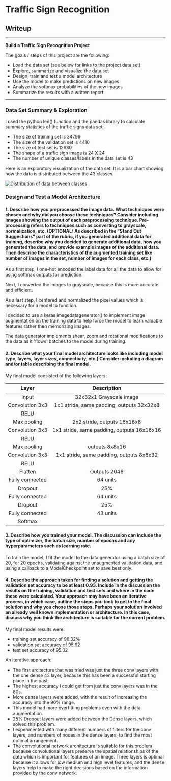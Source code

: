 # **Traffic Sign Recognition** 

## Writeup

---

**Build a Traffic Sign Recognition Project**

The goals / steps of this project are the following:
* Load the data set (see below for links to the project data set)
* Explore, summarize and visualize the data set
* Design, train and test a model architecture
* Use the model to make predictions on new images
* Analyze the softmax probabilities of the new images
* Summarize the results with a written report

[//]: # (Image References)

[image1]: ./distribution.jpg "Visualization"
[image2]: .signs/1.jpeg "1"
[image3]: .signs/2.jpeg "2"
[image4]: .signs/3.jpeg "3"
[image5]: .signs/4.jpeg "4"
[image6]: .signs/5.jp3g "5"

---

### Data Set Summary & Exploration

I used the python len() function and the pandas library to calculate summary statistics of the traffic signs data set:

* The size of training set is 34799
* The size of the validation set is 4410
* The size of test set is 12630
* The shape of a traffic sign image is 24 X 24
* The number of unique classes/labels in the data set is 43

Here is an exploratory visualization of the data set. It is a bar chart showing how the data is distributed between the 43 classes.

![Distribution of data between classes][image1]

### Design and Test a Model Architecture

#### 1. Describe how you preprocessed the image data. What techniques were chosen and why did you choose these techniques? Consider including images showing the output of each preprocessing technique. Pre-processing refers to techniques such as converting to grayscale, normalization, etc. (OPTIONAL: As described in the "Stand Out Suggestions" part of the rubric, if you generated additional data for training, describe why you decided to generate additional data, how you generated the data, and provide example images of the additional data. Then describe the characteristics of the augmented training set like number of images in the set, number of images for each class, etc.)

As a first step, I one-hot encoded the label data for all the data to allow for using softmax outputs for prediction.

Next, I converted the images to grayscale, because this is more accurate and efficient.

As a last step, I centered and normalized the pixel values which is necessary for a model to function.

I decided to use a keras imagedatagenerator() to implement image augmentation on the training data to help force the model to learn valuable features rather then memorizing images.

The data generator implements shear, zoom and rotational modifications to the data as it 'flows' batches to the model during training. 


#### 2. Describe what your final model architecture looks like including model type, layers, layer sizes, connectivity, etc.) Consider including a diagram and/or table describing the final model.

My final model consisted of the following layers:

| Layer         		|     Description	        					| 
|:---------------------:|:---------------------------------------------:| 
| Input         		| 32x32x1 Grayscale image   					| 
| Convolution 3x3     	| 1x1 stride, same padding, outputs 32x32x8  	|
| RELU					|												|
| Max pooling	      	| 2x2 stride,  outputs 16x16x8 		    		|
| Convolution 3x3	    | 1x1 stride, same padding, outputs 16x16x16	|
| RELU                  |                                               |
| Max pooling           | outputs 8x8x16                                |
| Convolution 3x3       | 1x1 stride, same padding, outputs 8x8x32      |
| RELU                  |                                               |
| Flatten               | Outputs 2048                                  |
| Fully connected		| 64 units     									|
| Dropout               | 25%                                           |
| Fully connected       | 64 units                                      |
| Dropout               | 25%
| Fully connected       | 43 units
| Softmax				|            									|
 
#### 3. Describe how you trained your model. The discussion can include the type of optimizer, the batch size, number of epochs and any hyperparameters such as learning rate.

To train the model, I fit the model to the data generator using a batch size of 20, for 20 epochs, validating against the unaugmented validation data, and using a callback to a ModelCheckpoint set to save best only.

#### 4. Describe the approach taken for finding a solution and getting the validation set accuracy to be at least 0.93. Include in the discussion the results on the training, validation and test sets and where in the code these were calculated. Your approach may have been an iterative process, in which case, outline the steps you took to get to the final solution and why you chose those steps. Perhaps your solution involved an already well known implementation or architecture. In this case, discuss why you think the architecture is suitable for the current problem.

My final model results were:
* training set accuracy of 96.32%
* validation set accuracy of 95.92
* test set accuracy of 95.02

An iterative approach:
* The first arcitecture that was tried was just the three conv layers with the one dense 43 layer, because this has been a successful starting place in the past.
* The highest accuracy I could get from just the conv layers was in the 80s.
* More dense layers were added, with the result of increasing the accuracy into the 90% range.
* This model had more overfitting problems even with the data augmentation.
* 25% Dropout layers were added between the Dense layers, which solved this problem.
* I experimented with many different numbers of filters for the conv layers, and numbers of nodes in the dense layers, to find the most optimal arrangement.
* The convolutional network architecture is suitable for this problem because convolutional layers preserve the spatial relationships of the data which is important for features of an image. Three layers is optimal because it allows for low medium and high level features, and the dense layers help to make the right decisions based on the information provided by the conv network.

